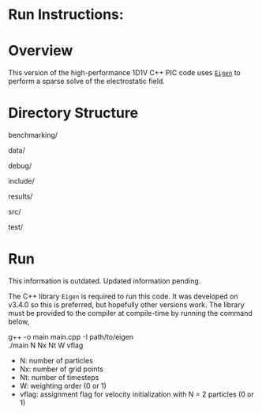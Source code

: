 # Run Instructions:
# Overview
This version of the high-performance 1D1V C++ PIC code uses [`Eigen`](https://eigen.tuxfamily.org/index.php?title=Main_Page) to perform a sparse solve of the electrostatic field.

# Directory Structure
benchmarking/

data/

debug/

include/

results/

src/

test/

# Run
This information is outdated. Updated information pending.

The C++ library `Eigen` is required to run this code. It was developed on v3.4.0 so this is preferred, but hopefully other versions work. 
The library must be provided to the compiler at compile-time by running the command below,

g++ -o main main.cpp -I path/to/eigen  
./main N Nx Nt W vflag

- N: number of particles
- Nx: number of grid points 
- Nt: number of timesteps
- W: weighting order (0 or 1)
- vflag: assignment flag for velocity initialization with N = 2 particles (0 or 1)

